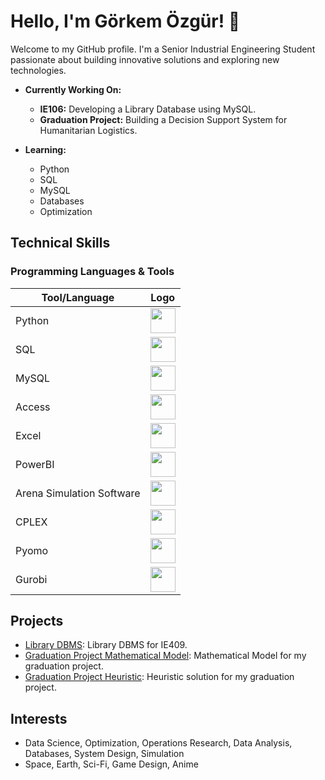 # Hello, I'm Görkem Özgür! 👋

Welcome to my GitHub profile. I'm a Senior Industrial Engineering Student passionate about building innovative solutions and exploring new technologies.

- **Currently Working On:**  
  - **IE106:** Developing a Library Database using MySQL.
  - **Graduation Project:** Building a Decision Support System for Humanitarian Logistics.

- **Learning:**  
  - Python  
  - SQL  
  - MySQL  
  - Databases  
  - Optimization

## Technical Skills

### Programming Languages & Tools
| Tool/Language              | Logo |
|----------------------------|------|
| Python                     | <img src="https://upload.wikimedia.org/wikipedia/commons/c/c3/Python-logo-notext.svg" width="40" /> |
| SQL                        | <img src="https://upload.wikimedia.org/wikipedia/commons/8/87/Sql_data_base_with_logo.png" width="40" /> |
| MySQL                      | <img src="https://upload.wikimedia.org/wikipedia/en/d/dd/MySQL_logo.svg" width="40" /> |
| Access                     | <img src="https://upload.wikimedia.org/wikipedia/commons/4/4a/Microsoft_Access_%282019%E2%80%93present%29.svg" width="40" /> |
| Excel                      | <img src="https://upload.wikimedia.org/wikipedia/commons/7/73/Microsoft_Excel_2013-2019_logo.svg" width="40" /> |
| PowerBI                    | <img src="https://upload.wikimedia.org/wikipedia/commons/f/f1/Microsoft_Power_BI_logo.svg" width="40" /> |
| Arena Simulation Software  | <img src="https://via.placeholder.com/40?text=Arena" width="40" /> |
| CPLEX                      | <img src="https://via.placeholder.com/40?text=CPLEX" width="40" /> |
| Pyomo                      | <img src="https://via.placeholder.com/40?text=Pyomo" width="40" /> |
| Gurobi                     | <img src="https://upload.wikimedia.org/wikipedia/commons/6/68/Gurobi_logo.svg" width="40" /> |

## Projects
- [Library DBMS](https://github.com/grkmZgR/ldbms): Library DBMS for IE409.
- [Graduation Project Mathematical Model](https://github.com/grkmZgR/okk-mathematical-model): Mathematical Model for my graduation project.
- [Graduation Project Heuristic](https://github.com/grkmZgR/okk-heuristic): Heuristic solution for my graduation project.

## Interests
- Data Science, Optimization, Operations Research, Data Analysis, Databases, System Design, Simulation
- Space, Earth, Sci-Fi, Game Design, Anime
